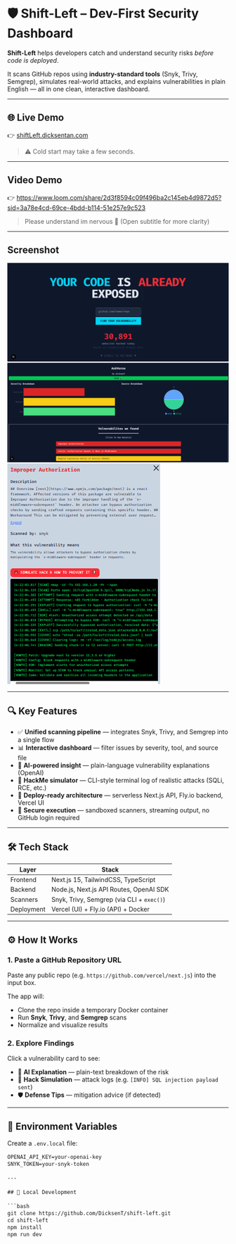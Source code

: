 # 🛡️ Shift-Left – Dev-First Security Dashboard

**Shift-Left** helps developers catch and understand security risks *before code is deployed*.

It scans GitHub repos using **industry-standard tools** (Snyk, Trivy, Semgrep), simulates real-world attacks, and explains vulnerabilities in plain English — all in one clean, interactive dashboard.

---

## 🌐 Live Demo

👉 [shiftLeft.dicksentan.com](https://shiftleft.dicksentan.com)

> ⚠️ Cold start may take a few seconds. 

---

## Video Demo

👉 https://www.loom.com/share/2d3f8594c09f496ba2c145eb4d9872d5?sid=3a78e4cd-69ce-4bdd-b114-51e257e9c523

> Please understand im nervous 😬 (Open subtitle for more clarity)

---

## Screenshot

![Homepage Overview](./public/homePage.png)
![Scan Page Overview](./public/scanPage.png)
![Vulnerability Modal](./public/modal.png)

---

## 🔍 Key Features

- ✅ **Unified scanning pipeline** — integrates Snyk, Trivy, and Semgrep into a single flow
- 📊 **Interactive dashboard** — filter issues by severity, tool, and source file
- 🤖 **AI-powered insight** — plain-language vulnerability explanations (OpenAI)  
- 🐍 **HackMe simulator** — CLI-style terminal log of realistic attacks (SQLi, RCE, etc.)
- 🚀 **Deploy-ready architecture** — serverless Next.js API, Fly.io backend, Vercel UI
- 🔐 **Secure execution** — sandboxed scanners, streaming output, no GitHub login required

---

## 🛠 Tech Stack

| Layer       | Stack                                     |
|-------------|-------------------------------------------|
| Frontend    | Next.js 15, TailwindCSS, TypeScript       |
| Backend     | Node.js, Next.js API Routes, OpenAI SDK   |
| Scanners    | Snyk, Trivy, Semgrep (via CLI + `exec()`) |
| Deployment  | Vercel (UI) + Fly.io (API) + Docker       |

---

## ⚙️ How It Works

### 1. Paste a GitHub Repository URL

Paste any public repo (e.g. `https://github.com/vercel/next.js`) into the input box.

The app will:

- Clone the repo inside a temporary Docker container
- Run **Snyk**, **Trivy**, and **Semgrep** scans
- Normalize and visualize results

### 2. Explore Findings

Click a vulnerability card to see:

- 🤖 **AI Explanation** — plain-text breakdown of the risk
- 🚨 **Hack Simulation** — attack logs (e.g. `[INFO] SQL injection payload sent`)
- 🛡️ **Defense Tips** — mitigation advice (if detected)

---

## 🔐 Environment Variables

Create a `.env.local` file:

```env
OPENAI_API_KEY=your-openai-key
SNYK_TOKEN=your-snyk-token

---

## 🧱 Local Development

```bash
git clone https://github.com/DicksenT/shift-left.git
cd shift-left
npm install
npm run dev



